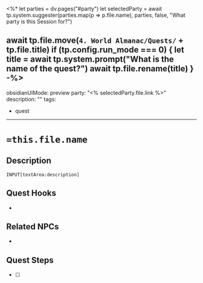 <%*
let parties = dv.pages("#party")
let selectedParty = await tp.system.suggester(parties.map(p => p.file.name), parties, false, "What party is this Session for?")

await tp.file.move(`4. World Almanac/Quests/` + tp.file.title)
if (tp.config.run_mode === 0) {
    let title = await tp.system.prompt("What is the name of the quest?")
    await tp.file.rename(title)
}
-%>
---
obsidianUIMode: preview
party: "<% selectedParty.file.link %>"
description: ""
tags:
  - quest
---
# **`=this.file.name`**

## Description
`INPUT[textArea:description]`

## Quest Hooks
- 

## Related NPCs
- 

## Quest Steps
- [ ] 